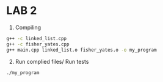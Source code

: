 # LAB 2

1. Compiling
```bash
g++ -c linked_list.cpp
g++ -c fisher_yates.cpp 
g++ main.cpp linked_list.o fisher_yates.o -o my_program
```

2. Run complied files/ Run tests
```bash
./my_program
```
